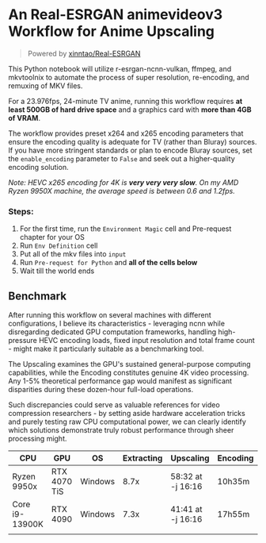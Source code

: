 # An Real-ESRGAN animevideov3 Workflow for Anime Upscaling

> Powered by [xinntao/Real-ESRGAN](https://github.com/xinntao/Real-ESRGAN)

This Python notebook will utilize r-esrgan-ncnn-vulkan, ffmpeg, and mkvtoolnix to automate the process of super resolution, re-encoding, and remuxing of MKV files. 

For a 23.976fps, 24-minute TV anime, running this workflow requires **at least 500GB of hard drive space** and a graphics card with **more than 4GB of VRAM**.

The workflow provides preset x264 and x265 encoding parameters that ensure the encoding quality is adequate for TV (rather than Bluray) sources. If you have more stringent standards or plan to encode Bluray sources, set the `enable_encoding` parameter to `False` and seek out a higher-quality encoding solution.

*Note: HEVC x265 encoding for 4K is **very very very slow**. On my AMD Ryzen 9950X machine, the average speed is between 0.6 and 1.2fps.*

### Steps:

1. For the first time, run the `Environment Magic` cell and Pre-request chapter for your OS
2. Run `Env Definition` cell
3. Put all of the mkv files into `input`
4. Run `Pre-request for Python` and **all of the cells below**
5. Wait till the world ends

## Benchmark

After running this workflow on several machines with different configurations, I believe its characteristics - leveraging ncnn while disregarding dedicated GPU computation frameworks, handling high-pressure HEVC encoding loads, fixed input resolution and total frame count - might make it particularly suitable as a benchmarking tool.

The Upscaling examines the GPU's sustained general-purpose computing capabilities, while the Encoding constitutes genuine 4K video processing. Any 1-5% theoretical performance gap would manifest as significant disparities during these dozen-hour full-load operations. 

Such discrepancies could serve as valuable references for video compression researchers - by setting aside hardware acceleration tricks and purely testing raw CPU computational power, we can clearly identify which solutions demonstrate truly robust performance through sheer processing might.

| CPU            | GPU          | OS      | Extracting | Upscaling         | Encoding |
| -------------- | ------------ | ------- | ---------- | ----------------- | -------- |
| Ryzen 9950x    | RTX 4070 TiS | Windows | 8.7x       | 58:32 at -j 16:16 | 10h35m   |
| Core i9-13900K | RTX 4090     | Windows | 7.3x       | 41:41 at -j 16:16 | 17h55m   |
|                |              |         |            |                   |          |

